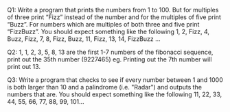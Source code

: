 Q1: Write a program that prints the numbers from 1 to 100. But for multiples of three print “Fizz” instead of the number and for the multiples of five print “Buzz”. For numbers which are multiples of both three and five print “FizzBuzz”. You should expect something like the following 1, 2, Fizz, 4, Buzz, Fizz, 7, 8, Fizz, Buzz, 11, Fizz, 13, 14, FizzBuzz ...

Q2: 1, 1, 2, 3, 5, 8, 13 are the first 1-7 numbers of the fibonacci sequence, print out the 35th number (9227465) eg. Printing out the 7th number will print out 13.

Q3: Write a program that checks to see if every number between 1 and 1000 is both larger than 10 and a palindrome (i.e. "Radar") and outputs the numbers that are. You should expect something like the following 11, 22, 33, 44, 55, 66, 77, 88, 99, 101...
